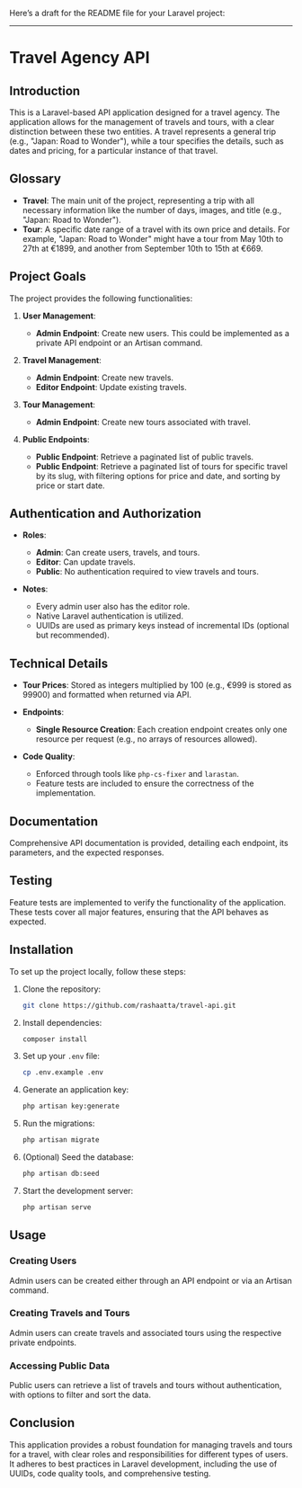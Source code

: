 Here’s a draft for the README file for your Laravel project:

---

# Travel Agency API

## Introduction
This is a Laravel-based API application designed for a travel agency. The application allows for the management of travels and tours, with a clear distinction between these two entities. A travel represents a general trip (e.g., "Japan: Road to Wonder"), while a tour specifies the details, such as dates and pricing, for a particular instance of that travel.

## Glossary
- **Travel**: The main unit of the project, representing a trip with all necessary information like the number of days, images, and title (e.g., "Japan: Road to Wonder").
- **Tour**: A specific date range of a travel with its own price and details. For example, "Japan: Road to Wonder" might have a tour from May 10th to 27th at €1899, and another from September 10th to 15th at €669.

## Project Goals
The project provides the following functionalities:

1. **User Management**:
    - **Admin Endpoint**: Create new users. This could be implemented as a private API endpoint or an Artisan command.

2. **Travel Management**:
    - **Admin Endpoint**: Create new travels.
    - **Editor Endpoint**: Update existing travels.

3. **Tour Management**:
    - **Admin Endpoint**: Create new tours associated with travel.

4. **Public Endpoints**:
    - **Public Endpoint**: Retrieve a paginated list of public travels.
    - **Public Endpoint**: Retrieve a paginated list of tours for specific travel by its slug, with filtering options for price and date, and sorting by price or start date.

## Authentication and Authorization
- **Roles**:
    - **Admin**: Can create users, travels, and tours.
    - **Editor**: Can update travels.
    - **Public**: No authentication required to view travels and tours.

- **Notes**:
    - Every admin user also has the editor role.
    - Native Laravel authentication is utilized.
    - UUIDs are used as primary keys instead of incremental IDs (optional but recommended).

## Technical Details
- **Tour Prices**: Stored as integers multiplied by 100 (e.g., €999 is stored as 99900) and formatted when returned via API.
- **Endpoints**:
    - **Single Resource Creation**: Each creation endpoint creates only one resource per request (e.g., no arrays of resources allowed).

- **Code Quality**:
    - Enforced through tools like `php-cs-fixer` and `larastan`.
    - Feature tests are included to ensure the correctness of the implementation.

## Documentation
Comprehensive API documentation is provided, detailing each endpoint, its parameters, and the expected responses.

## Testing
Feature tests are implemented to verify the functionality of the application. These tests cover all major features, ensuring that the API behaves as expected.

## Installation
To set up the project locally, follow these steps:

1. Clone the repository:
   ```bash
   git clone https://github.com/rashaatta/travel-api.git
   ```

2. Install dependencies:
   ```bash
   composer install
   ```

3. Set up your `.env` file:
   ```bash
   cp .env.example .env
   ```

4. Generate an application key:
   ```bash
   php artisan key:generate
   ```

5. Run the migrations:
   ```bash
   php artisan migrate
   ```

6. (Optional) Seed the database:
   ```bash
   php artisan db:seed
   ```

7. Start the development server:
   ```bash
   php artisan serve
   ```

## Usage
### Creating Users
Admin users can be created either through an API endpoint or via an Artisan command.

### Creating Travels and Tours
Admin users can create travels and associated tours using the respective private endpoints.

### Accessing Public Data
Public users can retrieve a list of travels and tours without authentication, with options to filter and sort the data.

## Conclusion
This application provides a robust foundation for managing travels and tours for a travel, with clear roles and responsibilities for different types of users. It adheres to best practices in Laravel development, including the use of UUIDs, code quality tools, and comprehensive testing.

 
